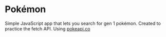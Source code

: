 # Pokémon

Simple JavaScript app that lets you search for gen 1 pokémon. 
Created to practice the fetch API.
Using [pokeapi.co](https://pokeapi.co/)
